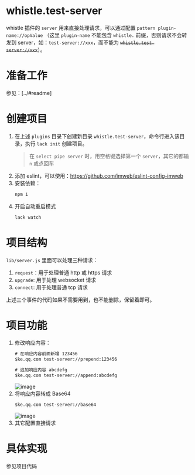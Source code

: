 # whistle.test-server
whistle 插件的 `server` 用来直接处理请求，可以通过配置 `pattern plugin-name://opValue` （这里 `plugin-name` 不能包含 `whistle.` 前缀，否则请求不会转发到 server，如：`test-server://xxx`，而不能为 <del>`whistle.test-server://xxx`</del>）。

# 准备工作
参见：[../#readme]

# 创建项目
1. 在上述 `plugins` 目录下创建新目录 `whistle.test-server`，命令行进入该目录，执行 `lack init` 创建项目。
    > 在 `select pipe server` 时，用空格键选择第一个 `server`，其它的都输 `n` 或点回车
2. 添加 eslint，可以使用：https://github.com/imweb/eslint-config-imweb
3. 安装依赖：
    ``` txt
    npm i
    ```
4. 开启自动重启模式
    ``` sh
    lack watch
    ```

# 项目结构
`lib/server.js` 里面可以处理三种请求：
1. `request`：用于处理普通 http 或 https 请求
2. `upgrade`: 用于处理 websocket 请求
3. `connect`: 用于处理普通 tcp 请求

上述三个事件的代码如果不需要用到，也不能删除，保留着即可。

# 项目功能
1. 修改响应内容：
    ``` txt
    # 在响应内容前面新增 123456
    $ke.qq.com test-server://prepend:123456

    # 追加响应内容 abcdefg
    $ke.qq.com test-server://append:abcdefg
    ```
    ![image](https://user-images.githubusercontent.com/11450939/71641788-74123900-2cdc-11ea-8eeb-3995ca07fbcf.png)
2. 将响应内容转成 Base64
    ``` txt
    $ke.qq.com test-server://base64
    ```
    ![image](https://user-images.githubusercontent.com/11450939/71641806-9c019c80-2cdc-11ea-9553-cfe9bf563fbf.png)
3. 其它配置直接请求

# 具体实现
参见项目代码
